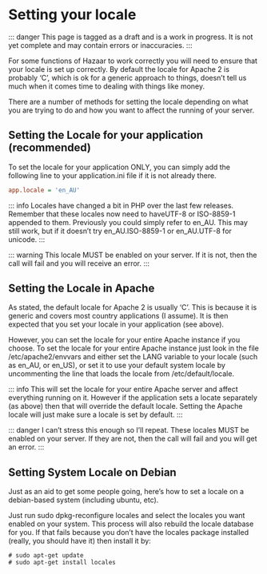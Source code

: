 # Setting your locale

::: danger
This page is tagged as a draft and is a work in progress.  It is not yet complete and may contain errors or inaccuracies.
:::

For some functions of Hazaar to work correctly you will need to ensure that your locale is set up correctly. By default the locale for Apache 2 is probably ‘C’, which is ok for a generic approach to things, doesn’t tell us much when it comes time to dealing with things like money.

There are a number of methods for setting the locale depending on what you are trying to do and how you want to affect the running of your server.

## Setting the Locale for your application (recommended)

To set the locale for your application ONLY, you can simply add the following line to your application.ini file if it is not already there.

```ini
app.locale = 'en_AU'
```

::: info
Locales have changed a bit in PHP over the last few releases. Remember that these locales now need to haveUTF-8 or ISO-8859-1 appended to them. Previously you could simply refer to en_AU. This may still work, but if it doesn’t try en_AU.ISO-8859-1 or en_AU.UTF-8 for unicode.
:::

::: warning
This locale MUST be enabled on your server. If it is not, then the call will fail and you will receive an error.
:::

## Setting the Locale in Apache

As stated, the default locale for Apache 2 is usually ‘C’. This is because it is generic and covers most country applications (I assume). It is then expected that you set your locale in your application (see above).

However, you can set the locale for your entire Apache instance if you choose. To set the locale for your entire Apache instance just look in the file /etc/apache2/envvars and either set the LANG variable to your locale (such as en_AU, or en_US), or set it to use your default system locale by uncommenting the line that loads the locale from /etc/default/locale.

::: info
This will set the locale for your entire Apache server and affect everything running on it. However if the application sets a locate separately (as above) then that will override the default locale. Setting the Apache locale will just make sure a locale is set by default.
:::

::: danger
I can’t stress this enough so I’ll repeat. These locales MUST be enabled on your server. If they are not, then the call will fail and you will get an error.
:::

## Setting System Locale on Debian

Just as an aid to get some people going, here’s how to set a locale on a debian-based system (including ubuntu, etc).

Just run sudo dpkg-reconfigure locales and select the locales you want enabled on your system. This process will also rebuild the locale database for you. If that fails because you don’t have the locales package installed (really, you should have it) then install it by:

```shell
# sudo apt-get update
# sudo apt-get install locales
```